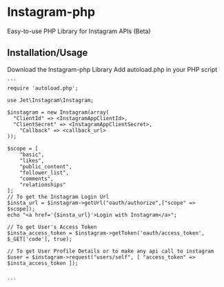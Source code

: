 # Instagram-php
Easy-to-use PHP Library for Instagram APIs (Beta)

Installation/Usage
------------------
Download the Instagram-php Library
Add autoload.php in your PHP script

    ```
    require 'autoload.php';
    
    use Jet\Instagram\Instagram;
    
    $instagram = new Instagram(array(
      "ClientId" => <InstagramAppClientId>,
      "ClientSecret" => <InstagramAppClientSecret>,
	    "Callback" => <callback_url>
    ));
    
    $scope = [
    	"basic",
    	"likes",
    	"public_content",
    	"follower_list", 
    	"comments", 
    	"relationships"
    ];
    // To get the Instagram Login Url
    $insta_url = $instagram->getUrl("oauth/authorize",["scope" => $scope]);
    echo "<a href='{$insta_url}'>Login with Instagram</a>";
    
    // To get User's Access Token
    $insta_access_token = $instagram->getToken('oauth/access_token', $_GET['code'], true);
    
    // To get User Profile Details or to make any api call to instagram
    $user = $instagram->request("users/self", [ "access_token" => $insta_access_token ]);
    
    
    ```

